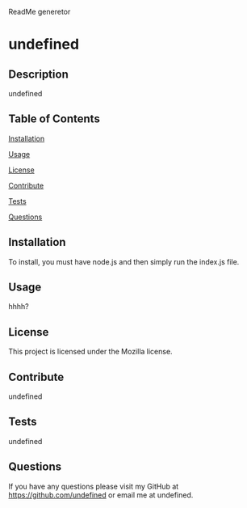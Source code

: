 ReadMe generetor
 # undefined
## Description
undefined
## Table of Contents

[Installation](#installation)

[Usage](#usage)

[License](#license)

[Contribute](#contribute)

[Tests](#tests)

[Questions](#questions)

## Installation
To install, you must have node.js and then simply run the index.js file.
## Usage
hhhh?
## License
This project is licensed under the Mozilla license.
## Contribute
undefined
## Tests
undefined
## Questions
 If you have any questions please visit my GitHub at https://github.com/undefined or email me at undefined.